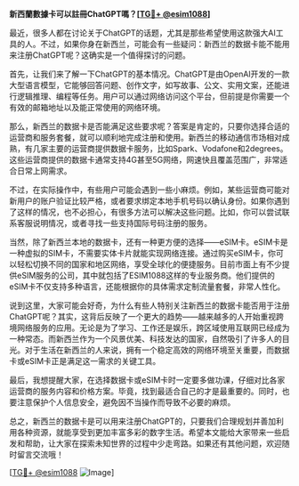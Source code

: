 **新西蘭數據卡可以註冊ChatGPT嗎？[[TG💪+ @esim1088](https://t.me/s/esim1088)]**

最近，很多人都在讨论关于ChatGPT的话题，尤其是那些希望使用这款强大AI工具的人。不过，如果你身在新西兰，可能会有一些疑问：新西兰的数据卡能不能用来注册ChatGPT呢？这确实是一个值得探讨的问题。

首先，让我们来了解一下ChatGPT的基本情况。ChatGPT是由OpenAI开发的一款大型语言模型，它能够回答问题、创作文字，如写故事、公文、实用文案，还能进行逻辑推理、编程等任务。用户可以通过网络访问这个平台，但前提是你需要一个有效的邮箱地址以及能正常使用的网络环境。

那么，新西兰的数据卡是否能满足这些要求呢？答案是肯定的，只要你选择合适的运营商和服务套餐，就可以顺利地完成注册和使用。新西兰的移动通信市场相对成熟，有几家主要的运营商提供数据卡服务，比如Spark、Vodafone和2degrees。这些运营商提供的数据卡通常支持4G甚至5G网络，网速快且覆盖范围广，非常适合日常上网需求。

不过，在实际操作中，有些用户可能会遇到一些小麻烦。例如，某些运营商可能对新用户的账户验证比较严格，或者要求绑定本地手机号码以确认身份。如果你遇到了这样的情况，也不必担心，有很多方法可以解决这些问题。比如，你可以尝试联系客服说明情况，或者寻找一些支持国际号码注册的服务。

当然，除了新西兰本地的数据卡，还有一种更方便的选择——eSIM卡。eSIM卡是一种虚拟的SIM卡，不需要实体卡片就能实现网络连接。通过购买eSIM卡，你可以轻松切换不同的国家和地区网络，享受全球化的便捷服务。目前市面上有不少提供eSIM服务的公司，其中就包括了ESIM1088这样的专业服务商。他们提供的eSIM卡不仅支持多种语言，还能根据你的具体需求定制流量套餐，非常人性化。

说到这里，大家可能会好奇，为什么有些人特别关注新西兰的数据卡能否用于注册ChatGPT呢？其实，这背后反映了一个更大的趋势——越来越多的人开始重视跨境网络服务的应用。无论是为了学习、工作还是娱乐，跨区域使用互联网已经成为一种常态。而新西兰作为一个风景优美、科技发达的国家，自然吸引了许多人的目光。对于生活在新西兰的人来说，拥有一个稳定高效的网络环境至关重要，而数据卡或eSIM卡正是满足这一需求的关键工具。

最后，我想提醒大家，在选择数据卡或eSIM卡时一定要多做功课，仔细对比各家运营商的服务内容和价格方案。毕竟，找到最适合自己的才是最重要的。同时，也要注意保护个人信息安全，避免因不当操作而导致不必要的麻烦。

总之，新西兰的数据卡是可以用来注册ChatGPT的，只要我们合理规划并善加利用各种资源，就能享受到更加丰富多彩的数字生活。希望本文能给大家带来一些启发和帮助，让大家在探索未知世界的过程中少走弯路。如果还有其他问题，欢迎随时留言交流哦！

[[TG💪+ @esim1088](https://t.me/s/esim1088) ![Image](https://i.postimg.cc/4NQfJmqS/Snipaste-2025-05-13-00-14-12.png)]